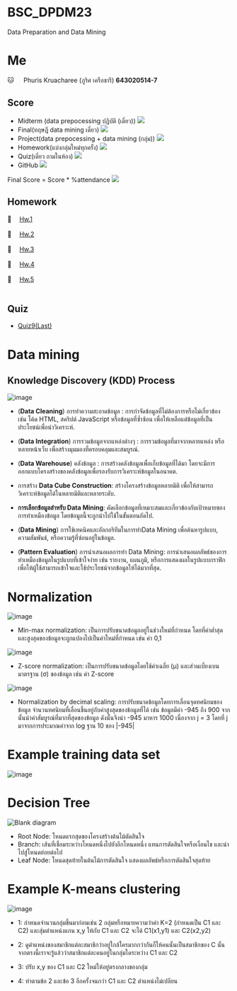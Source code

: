 # BSC_DPDM23
Data Preparation and Data Mining

# Me
🐱 &emsp; Phuris Kruacharee (ภูริศ เครือชารี) __643020514-7__

## Score
- Midterm (data prepocessing ปฏิบัติ (เดี่ยว))  ![](https://geps.dev/progress/20)
- Final(ทฤษฎี data mining เดี่ยว)  ![](https://geps.dev/progress/20)
- Project(data prepocessing + data mining (กลุ่ม))  ![](https://geps.dev/progress/30)
- Homework(แบ่งกลุ่มใหม่ทุกครั้ง)  ![](https://geps.dev/progress/20)
- Quiz(เดี่ยว ถามในห้อง)  ![](https://geps.dev/progress/5)
- GitHub  ![](https://geps.dev/progress/5)

Final Score = Score * %attendance 
![](https://geps.dev/progress/100)



## Homework
📝 &emsp;[Hw.1](https://github.com/PhurisKR/BSC_DPDM23/tree/main/HW_1) <br/><br/>
📝 &emsp;[Hw.2](https://github.com/PhurisKR/BSC_DPDM23/tree/main/HW_2) <br/><br/>
📝 &emsp;[Hw.3](https://github.com/PhurisKR/BSC_DPDM23/tree/main/HW_3) <br/><br/>
📝 &emsp;[Hw.4](https://github.com/PhurisKR/BSC_DPDM23/tree/main/HW_4) <br/><br/>
📝 &emsp;[Hw.5](https://github.com/PhurisKR/BSC_DPDM23/tree/main/HW_5) <br/><br/>



## Quiz
- [Quiz9(Last)](https://github.com/phurisk/BSC_DPDM23/blob/main/426557531_311318285255165_3616148309199044172_n.jpg)

 # Data mining
 
  ## Knowledge Discovery (KDD) Process
 ![image](https://github.com/phurisk/BSC_DPDM23/assets/137043070/4440bd5e-39c1-4ed8-bcbb-191ce43f82a6)

 
- (__Data Cleaning__) การทำความสะอาดข้อมูล : การกำจัดข้อมูลที่ไม่ต้องการหรือไม่เกี่ยวข้อง เช่น โค้ด HTML, สคริปต์ JavaScript หรือข้อมูลที่ซ้ำซ้อน เพื่อให้เหลือแต่ข้อมูลที่เป็นประโยชน์เพื่อนำวิเคราะห์.

- (__Data Integration__) การรวมข้อมูลจากแหล่งต่างๆ : การรวมข้อมูลที่มาจากหลายแหล่ง หรือหลายหน้าเว็บ เพื่อสร้างมุมมองที่ครอบคลุมและสมบูรณ์.

- (__Data Warehouse__) คลังข้อมูล  : การสร้างคลังข้อมูลเพื่อเก็บข้อมูลที่ได้มา โดยจะมีการออกแบบโครงสร้างของคลังข้อมูลเพื่อรองรับการวิเคราะห์ข้อมูลในอนาคต.

- การสร้าง __Data Cube Construction__: สร้างโครงสร้างข้อมูลหลายมิติ เพื่อให้สามารถวิเคราะห์ข้อมูลได้ในหลายมิติและหลายระดับ.

- __การเลือกข้อมูลสำหรับ Data Mining__: คัดเลือกข้อมูลที่เหมาะสมและเกี่ยวข้องกับเป้าหมายของการทำเหมืองข้อมูล โดยข้อมูลนี้จะถูกนำไปใช้ในขั้นตอนถัดไป.

- (__Data Mining__) การใช้เทคนิคและอัลกอริทึมในการทำData Mining เพื่อค้นหารูปแบบ, ความสัมพันธ์, หรือความรู้ที่ซ่อนอยู่ในข้อมูล.

- (__Pattern Evaluation__) การนำเสนอผลการทำ Data Mining: การนำเสนอผลลัพธ์ของการทำเหมืองข้อมูลในรูปแบบที่เข้าใจง่าย เช่น รายงาน, แผนภูมิ, หรือการแสดงผลในรูปแบบกราฟิก เพื่อให้ผู้ใช้สามารถเข้าใจและใช้ประโยชน์จากข้อมูลให้ได้มากที่สุด.



# Normalization

![image](https://github.com/phurisk/BSC_DPDM23/assets/137043070/59859ef0-f33b-4908-a900-dbae849a4011)
- Min-max normalization: เป็นการปรับขนาดข้อมูลอยู่ในช่วงใหม่ที่กำหนด โดยที่ค่าต่ำสุดและสูงสุดของข้อมูลจะถูกแปลงไปเป็นค่าใหม่ที่กำหนด เช่น ค่า 0,1

![image](https://github.com/phurisk/BSC_DPDM23/assets/137043070/b18d3306-f8fb-4ef0-a97b-ebf00a1ba38b)
- Z-score normalization: เป็นการปรับขนาดข้อมูลโดยใช้ค่าเฉลี่ย (μ) และส่วนเบี่ยงเบนมาตรฐาน (σ) ของข้อมูล เช่น ค่า Z-score

![image](https://github.com/phurisk/BSC_DPDM23/assets/137043070/5bb14a8c-a772-4f10-ab94-f261904dbc46)
- Normalization by decimal scaling: การปรับขนาดข้อมูลโดยการเลื่อนจุดทศนิยมของข้อมูล จำนวนทศนิยมที่เลื่อนขึ้นอยู่กับค่าสูงสุดของข้อมูลที่ได้ เช่น ข้อมูลมีค่า -945 ถึง 900 จากนั้นนำค่าสัมบูรณ์ที่มากที่สุดของข้อมูล ดังนั้นจึงนำ -945 มาหาร 1000 เนื่องจาก j = 3 โดยที่ j มาจากการประมาณค่าจาก log ฐาน 10 ของ |-945| 





# Example training data set
![image](https://github.com/PhurisKR/BSC_DPDM23/assets/118201161/4f6cd41b-05b7-43ea-88e4-b74047c9c24a)


# Decision Tree
![Blank diagram](https://github.com/phurisk/BSC_DPDM23/assets/137043070/f76cb092-fd0e-441b-814a-c29cac92d121)

- Root Node: โหนดแรกสุดของโครงสร้างต้นไม้ตัดสินใจ
- Branch: เส้นที่เชื่อมระหว่างโหนดหนึ่งไปยังอีกโหนดหนึ่ง แทนการตัดสินใจหรือเงื่อนไข และนำไปสู่โหนดย่อยต่อไป
- Leaf Node: โหนดสุดท้ายในต้นไม้การตัดสินใจ แสดงผลลัพธ์หรือการตัดสินใจสุดท้าย


# Example  K-means clustering

![image](https://github.com/phurisk/BSC_DPDM23/assets/137043070/0fb484a3-2996-4622-8d4a-b8754c0c972f)



- 1: กำหนดจำนวนกลุ่มขึ้นมาก่อนเช่น 2 กลุ่มหรือหมายความว่าค่า K=2  (กำหนดเป็น C1 และ C2) และสุ่มตำแหน่งแกน x,y ให้กับ C1  และ C2 จะได้  C1(x1,y1) และ C2(x2,y2)

- 2: ดูตำแหน่งของสมาชิกแต่ละสมาชิกว่าอยู่ใกล้ใครมากกว่ากันก็ให้คนนั้นเป็นสมาชิกของ C นั้น จากตรงนี้เราจะรู้แล้วว่าสมาชิกแต่ละคนอยู่ในกลุ่มใดระหว่าง C1 และ C2

- 3: ปรับ x,y ของ C1 และ C2 ใหม่ให้อยู่ตรงกลางของกลุ่ม

- 4: ทำตามข้อ 2 และข้อ 3 อีกครั้งจนกว่า C1 และ C2 ตำแหน่งไม่เปลียน



